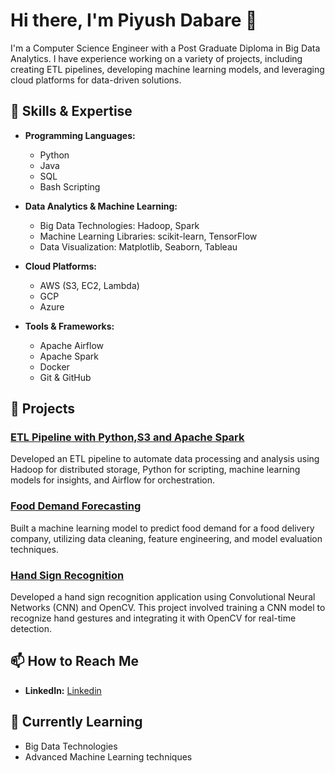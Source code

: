 # Hi there, I'm Piyush Dabare 👋

I'm a Computer Science Engineer with a Post Graduate Diploma in Big Data Analytics. I have experience working on a variety of projects, including creating ETL pipelines, developing machine learning models, and leveraging cloud platforms for data-driven solutions.

## 🚀 Skills & Expertise

- **Programming Languages:**
  - Python
  - Java
  - SQL
  - Bash Scripting

- **Data Analytics & Machine Learning:**
  - Big Data Technologies: Hadoop, Spark
  - Machine Learning Libraries: scikit-learn, TensorFlow
  - Data Visualization: Matplotlib, Seaborn, Tableau

- **Cloud Platforms:**
  - AWS (S3, EC2, Lambda)
  - GCP
  - Azure

- **Tools & Frameworks:**
  - Apache Airflow
  - Apache Spark
  - Docker
  - Git & GitHub

## 💼 Projects

### [ETL Pipeline with Python,S3 and Apache Spark](https://github.com/Piyush-Dabare/ETL.git)
Developed an ETL pipeline to automate data processing and analysis using Hadoop for distributed storage, Python for scripting, machine learning models for insights, and Airflow for orchestration.

### [Food Demand Forecasting](https://github.com/Piyush-Dabare/Food-Demand-Forecasting.git)
Built a machine learning model to predict food demand for a food delivery company, utilizing data cleaning, feature engineering, and model evaluation techniques.

### [Hand Sign Recognition](https://github.com/Piyush-Dabare/-Hand-Sign-Recognition.git)
Developed a hand sign recognition application using Convolutional Neural Networks (CNN) and OpenCV. This project involved training a CNN model to recognize hand gestures and integrating it with OpenCV for real-time detection.

## 📫 How to Reach Me

- **LinkedIn:** [Linkedin](https://www.linkedin.com/in/piyush-dabare-8601741b7)

## 🌱 Currently Learning

- Big Data Technologies
- Advanced Machine Learning techniques
